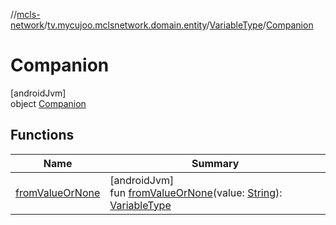 //[mcls-network](../../../../index.md)/[tv.mycujoo.mclsnetwork.domain.entity](../../index.md)/[VariableType](../index.md)/[Companion](index.md)

# Companion

[androidJvm]\
object [Companion](index.md)

## Functions

| Name | Summary |
|---|---|
| [fromValueOrNone](from-value-or-none.md) | [androidJvm]<br>fun [fromValueOrNone](from-value-or-none.md)(value: [String](https://kotlinlang.org/api/latest/jvm/stdlib/kotlin/-string/index.html)): [VariableType](../index.md) |
